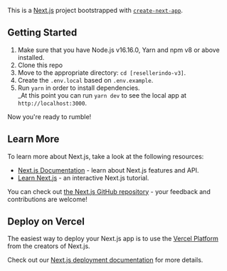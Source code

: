 This is a [Next.js](https://nextjs.org/) project bootstrapped with [`create-next-app`](https://github.com/vercel/next.js/tree/canary/packages/create-next-app).

## Getting Started

1.  Make sure that you have Node.js v16.16.0, Yarn and npm v8 or above installed.
2.  Clone this repo
3.  Move to the appropriate directory: `cd [resellerindo-v3]`.
4.  Create the `.env.local` based on `.env.example`.
5.  Run `yarn` in order to install dependencies.<br />
    \_At this point you can run `yarn dev` to see the local app at `http://localhost:3000`.

Now you're ready to rumble!

## Learn More

To learn more about Next.js, take a look at the following resources:

- [Next.js Documentation](https://nextjs.org/docs) - learn about Next.js features and API.
- [Learn Next.js](https://nextjs.org/learn) - an interactive Next.js tutorial.

You can check out [the Next.js GitHub repository](https://github.com/vercel/next.js/) - your feedback and contributions are welcome!

## Deploy on Vercel

The easiest way to deploy your Next.js app is to use the [Vercel Platform](https://vercel.com/new?utm_medium=default-template&filter=next.js&utm_source=create-next-app&utm_campaign=create-next-app-readme) from the creators of Next.js.

Check out our [Next.js deployment documentation](https://nextjs.org/docs/deployment) for more details.
